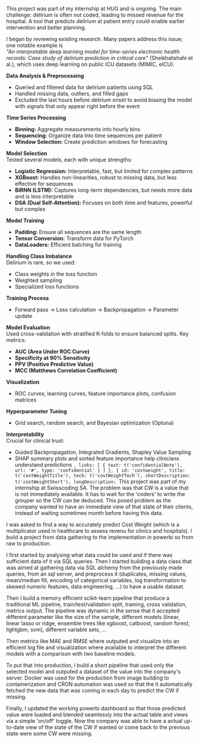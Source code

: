 This project was part of my internship at HUG and is ongoing. The main challenge: delirium is often not coded, leading to missed revenue for the hospital. A tool that predicts delirium at patient entry could enable earlier intervention and better planning.
        
        
I began by reviewing existing research. Many papers address this issue; one notable example is  
*"An interpretable deep learning model for time-series electronic health records: Case study of delirium prediction in critical care"* (Sheikhalishahi et al.), which uses deep learning on public ICU datasets (MIMIC, eICU).

**Data Analysis & Preprocessing**  

- Queried and filtered data for delirium patients using SQL  
- Handled missing data, outliers, and filled gaps  
- Excluded the last hours before delirium onset to avoid biasing the model with signals that only appear right before the event

**Time Series Processing**  
- **Binning:** Aggregate measurements into hourly bins  
- **Sequencing:** Organize data into time sequences per patient  
- **Window Selection:** Create prediction windows for forecasting

**Model Selection**  
Tested several models, each with unique strengths:
- **Logistic Regression:** Interpretable, fast, but limited for complex patterns
- **XGBoost:** Handles non-linearities, robust to missing data, but less effective for sequences
- **BiRNN (LSTM):** Captures long-term dependencies, but needs more data and is less interpretable
- **DSA (Dual Self-Attention):** Focuses on both time and features, powerful but complex

**Model Training**  
- **Padding:** Ensure all sequences are the same length  
- **Tensor Conversion:** Transform data for PyTorch  
- **DataLoaders:** Efficient batching for training

**Handling Class Imbalance**  
Delirium is rare, so we used:
- Class weights in the loss function  
- Weighted sampling  
- Specialized loss functions

**Training Process**  
- Forward pass → Loss calculation → Backpropagation → Parameter update

**Model Evaluation**  
Used cross-validation with stratified K-folds to ensure balanced splits. Key metrics:
- **AUC (Area Under ROC Curve)**
- **Specificity at 90% Sensitivity**
- **PPV (Positive Predictive Value)**
- **MCC (Matthews Correlation Coefficient)**

**Visualization**  
- ROC curves, learning curves, feature importance plots, confusion matrices

**Hyperparameter Tuning**  
- Grid search, random search, and Bayesian optimization (Optuna)

**Interpretability**  
Crucial for clinical trust:
- Guided Backpropagation, Integrated Gradients, Shapley Value Sampling
- SHAP summary plots and sorted feature importance help clinicians understand predictions
        `,
        links: [
          { text: t('confidentialNote'), url: '#', type: 'confidential' }
        ]
      },
    {
      id: 'costweight',
      title: t('costWeightTitle'),
      tech: t('costWeightTech'),
      shortDescription: t('costWeightShort'),
      longDescription: `This project was part of my internship at Swisscoding SA. The problem was that CW is a value that is not immediately available. It has to wait for the 'coders' to write the grouper so the CW can be deduced. This posed problem as the company wanted to have an immediate view of that state of their clients, instead of waiting sometimes month before having this data.

I was asked to find a way to accurately predict Cost Weight (which is a multiplicator used in healthcare to assess revenu for clinics and hospitals). I build a project from data gathering to the implementation in powerbi so from raw to production.

I first started by analysing what data could be used and if there was sufficient data of it via SQL queries. Then I started building a data class that was aimed at gathering data via SQL alchemy from the previously made queries, from an sql server, and preprocess it (duplicates, missing values, mean/median fill, encoding of categorical variables, log transformation to skewed numeric features, data engineering, ...) to have a usable dataset.

Then I build a memory efficient scikit-learn pipeline that produce a traditional ML pipeline, train/test/validation split, training, cross validation, metrics output. The pipeline was dynamic in the sense that it accepted different parameter like the size of the sample, different models (linear, linear lasso or ridge, ensemble trees like xgboost, catboost, random forest, lightgbm, svm), different variable sets, ...

Then metrics like MAE and RMSE where outputed and visualize into an efficient log file and visualization where available to interpret the different models with a comparison with two baseline models.

To put that into production, i build a short pipeline that used only the selected model and outputed a dataset of the value into the company's server. Docker was used for the production from image building to containerization and CRON automation was used so that the it automatically fetched the new data that was coming in each day to predict the CW if missing.

Finally, I updated the working powerbi dashboard so that those predicted value were loaded and blended seamlessly into the actual table and views via a simple 'on/off' toggle. Now the company was able to have a actual up-to-date view of the state of the CW if wanted or come back to the previous state were some CW were missing.